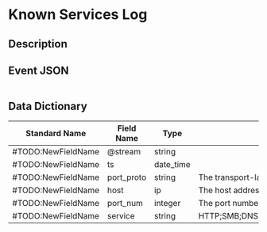 # Known Services Log

## Description

## Event JSON

```json
```

## Data Dictionary

|	        Standard Name       	|            Field Name             |       	    Type            	|   	    Description          	|	     Sample Value           	|
|	-------------------------------	|	-------------------------------	|	-------------------------------	|	-------------------------------	|	-------------------------------	|
|#TODO:NewFieldName|@stream|string||
|#TODO:NewFieldName|ts|date_time||
|#TODO:NewFieldName|port_proto|string|The transport-layer protocol which the service uses.|tcp;udp;gre;icmp
|#TODO:NewFieldName|host|ip|The host address on which the service is running.|
|#TODO:NewFieldName|port_num|integer|The port number on which the service is running.|443;80;22
|#TODO:NewFieldName|service|string|HTTP;SMB;DNS;SSH;IRC;DHCP;DCE_RPC;GSSAPI;SSL;KRB;KRB_TCP;SSL;SMTP|HTTP;SMB;DNS;SSH;IRC;DHCP;DCE_RPC;GSSAPI;SSL;KRB;KRB_TCP;SSL;SMTP